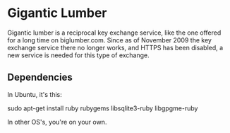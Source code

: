 # Gigantic Lumber
Gigantic lumber is a reciprocal key exchange service, like the one offered
for a long time on biglumber.com.  Since as of November 2009 the key exchange
service there no longer works, and HTTPS has been disabled, a new service is
needed for this type of exchange.

## Dependencies
In Ubuntu, it's this:

  sudo apt-get install ruby rubygems libsqlite3-ruby libgpgme-ruby

In other OS's, you're on your own.
